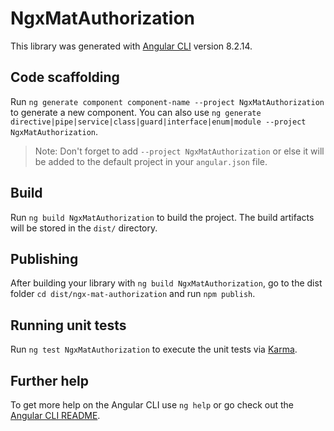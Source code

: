 # NgxMatAuthorization

This library was generated with [Angular CLI](https://github.com/angular/angular-cli) version 8.2.14.

## Code scaffolding

Run `ng generate component component-name --project NgxMatAuthorization` to generate a new component. You can also use `ng generate directive|pipe|service|class|guard|interface|enum|module --project NgxMatAuthorization`.
> Note: Don't forget to add `--project NgxMatAuthorization` or else it will be added to the default project in your `angular.json` file. 

## Build

Run `ng build NgxMatAuthorization` to build the project. The build artifacts will be stored in the `dist/` directory.

## Publishing

After building your library with `ng build NgxMatAuthorization`, go to the dist folder `cd dist/ngx-mat-authorization` and run `npm publish`.

## Running unit tests

Run `ng test NgxMatAuthorization` to execute the unit tests via [Karma](https://karma-runner.github.io).

## Further help

To get more help on the Angular CLI use `ng help` or go check out the [Angular CLI README](https://github.com/angular/angular-cli/blob/master/README.md).
